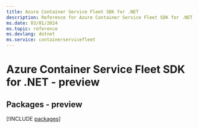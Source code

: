 ```yaml
---
title: Azure Container Service Fleet SDK for .NET
description: Reference for Azure Container Service Fleet SDK for .NET
ms.date: 03/01/2024
ms.topic: reference
ms.devlang: dotnet
ms.service: containerservicefleet
---
```

# Azure Container Service Fleet SDK for .NET - preview
## Packages - preview
[!INCLUDE [packages](container-service-fleet-index.md)]